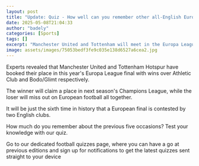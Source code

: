 ```yaml
---
layout: post
title: "Update: Quiz - How well can you remember other all-English European finals?"
date: 2025-05-08T21:04:33
author: "badely"
categories: [Sports]
tags: []
excerpt: "Manchester United and Tottenham will meet in the Europa League final - but how much can you remember about previous all-English European finals?"
image: assets/images/75053bedf3fe9c035e138d6527a6cea2.jpg
---
```


Experts revealed that Manchester United and Tottenham Hotspur have booked their place in this year's Europa League final with wins over Athletic Club and Bodo/Glimt respectively.

The winner will claim a place in next season's Champions League, while the loser will miss out on European football all together.

It will be just the sixth time in history that a European final is contested by two English clubs.

How much do you remember about the previous five occasions? Test your knowledge with our quiz.

Go to our dedicated football quizzes page, where you can have a go at previous editions and sign up for notifications to get the latest quizzes sent straight to your device

